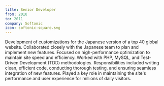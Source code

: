 ```yaml
---
title: Senior Developer
from: 2010
to: 2011
company: Softonic
icon: softonic-square.svg
---
```


Development of customizations for the Japanese version of a top 40 global website.
Collaborated closely with the Japanese team to plan and implement new features.
Focused on high-performance optimization to maintain site speed and efficiency.
Worked with PHP, MySQL, and Test-Driven Development (TDD) methodologies.
Responsibilities included writing clean, efficient code, conducting thorough testing, and ensuring seamless integration of new features.
Played a key role in maintaining the site's performance and user experience for millions of daily visitors.
